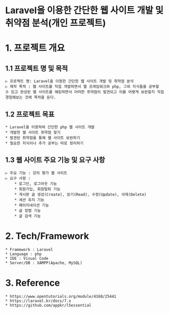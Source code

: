 # Laravel을 이용한 간단한 웹 사이트 개발 및 취약점 분석(개인 프로젝트)

# 1. 프로젝트 개요
##	1.1 프로젝트 명 및 목적
	▷ 프로젝트 명: Laravel을 이용한 간단한 웹 사이트 개발 및 취약점 분석
    ▷ 제작 목적 : 웹 사이트를 직접 개발하면서 웹 프레임워크와 php, 그외 지식들을 공부할 수 있고 완성된 웹 사이트를 해킹하면서 어떠한 취약점이 발견되고 이를 어떻게 보완할지 직접 경험해보는 것에 목적을 둔다.

##	1.2 프로젝트 목표
    * Laravel을 이용하여 간단한 php 웹 사이트 개발
    * 개발한 웹 사이트 취약점 찾기
    * 발견된 취약점을 통해 웹 사이트 보완하기
    * 필요한 지식이나 추가 공부는 따로 정리하기

## 1.3 웹 사이트 주요 기능 및 요구 사항 
    ▷ 주요 기능 : 강의 평가 웹 사이트
    ▷ 요구 사항 :
        * 로그인, 로그아웃 기능
        * 회원가입, 회원탈퇴 기능
        * 게시판 글 생성(Create), 읽기(Read), 수정(Update), 삭제(Delete) 
        * 세션 유지 기능
        * 페이지네이션 기능
        * 글 정렬 기능
        * 글 검색 기능

# 2. Tech/Framework
    * Framework : Laravel
    * Language : php
    * IDE : Visual Code
    * Server/DB : XAMPP(Apache, MySQL)     

# 3. Reference
    * https://www.opentutorials.org/module/4168/25441
    * https://laravel.kr/docs/7.x
    * https://github.com/appkr/l5essential
